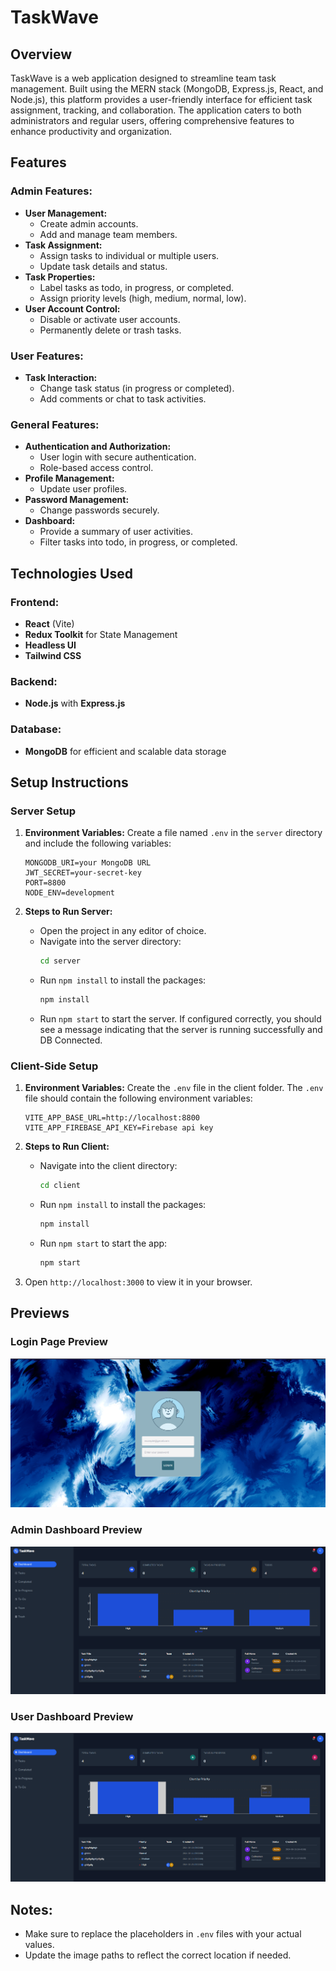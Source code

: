 
# TaskWave

## Overview

TaskWave is a web application designed to streamline team task management. Built using the MERN stack (MongoDB, Express.js, React, and Node.js), this platform provides a user-friendly interface for efficient task assignment, tracking, and collaboration. The application caters to both administrators and regular users, offering comprehensive features to enhance productivity and organization.

## Features

### Admin Features:
- **User Management:**
  - Create admin accounts.
  - Add and manage team members.
- **Task Assignment:**
  - Assign tasks to individual or multiple users.
  - Update task details and status.
- **Task Properties:**
  - Label tasks as todo, in progress, or completed.
  - Assign priority levels (high, medium, normal, low).
- **User Account Control:**
  - Disable or activate user accounts.
  - Permanently delete or trash tasks.

### User Features:
- **Task Interaction:**
  - Change task status (in progress or completed).
  - Add comments or chat to task activities.

### General Features:
- **Authentication and Authorization:**
  - User login with secure authentication.
  - Role-based access control.
- **Profile Management:**
  - Update user profiles.
- **Password Management:**
  - Change passwords securely.
- **Dashboard:**
  - Provide a summary of user activities.
  - Filter tasks into todo, in progress, or completed.

## Technologies Used

### Frontend:
- **React** (Vite)
- **Redux Toolkit** for State Management
- **Headless UI**
- **Tailwind CSS**

### Backend:
- **Node.js** with **Express.js**

### Database:
- **MongoDB** for efficient and scalable data storage

## Setup Instructions

### Server Setup

1. **Environment Variables:**
   Create a file named `.env` in the `server` directory and include the following variables:
   ```env
   MONGODB_URI=your MongoDB URL
   JWT_SECRET=your-secret-key
   PORT=8800
   NODE_ENV=development
   ```

2. **Steps to Run Server:**
   - Open the project in any editor of choice.
   - Navigate into the server directory:
     ```bash
     cd server
     ```
   - Run `npm install` to install the packages:
     ```bash
     npm install
     ```
   - Run `npm start` to start the server. If configured correctly, you should see a message indicating that the server is running successfully and DB Connected.

### Client-Side Setup

1. **Environment Variables:**
   Create the `.env` file in the client folder. The `.env` file should contain the following environment variables:
   ```env
   VITE_APP_BASE_URL=http://localhost:8800
   VITE_APP_FIREBASE_API_KEY=Firebase api key
   ```

2. **Steps to Run Client:**
   - Navigate into the client directory:
     ```bash
     cd client
     ```
   - Run `npm install` to install the packages:
     ```bash
     npm install
     ```
   - Run `npm start` to start the app:
     ```bash
     npm start
     ```

3. Open `http://localhost:3000` to view it in your browser.

## Previews

### Login Page Preview
![Login Page Preview](/image.png)

### Admin Dashboard Preview
![Admin Dashboard Preview](/image2.png)

### User Dashboard Preview
![User Dashboard Preview](/image3.png)


## Notes:
- Make sure to replace the placeholders in `.env` files with your actual values.
- Update the image paths to reflect the correct location if needed.

